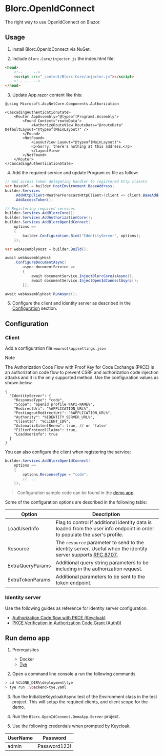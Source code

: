# Blorc.OpenIdConnect

The right way to use OpenIdConnect on Blazor.

## Usage

1) Install Blorc.OpenIdConnect via NuGet.

2) Include `Blorc.Core/injector.js` the index.html file:

```html
<head>
    <!-- ... -->
    <script src="_content/Blorc.Core/injector.js"></script>
    <!-- ... -->
</head>
```
 
3) Update App.razor content like this:

```razor
@using Microsoft.AspNetCore.Components.Authorization

<CascadingAuthenticationState>
    <Router AppAssembly="@typeof(Program).Assembly">
        <Found Context="routeData">
            <AuthorizeRouteView RouteData="@routeData" DefaultLayout="@typeof(MainLayout)" />
        </Found>
        <NotFound>
            <LayoutView Layout="@typeof(MainLayout)">
            <p>Sorry, there's nothing at this address.</p>
            </LayoutView>
        </NotFound>
    </Router>
</CascadingAuthenticationState>
```
        
4) Add the required service and update Program.cs file as follow:

```csharp
// Add access token delegating handler to registered http clients
var baseUrl = builder.HostEnvironment.BaseAddress;
builder.Services
    .AddHttpClient<WeatherForecastHttpClient>(client => client.BaseAddress = new Uri(baseUrl))
    .AddAccessToken();

// Registering required services
builder.Services.AddBlorcCore();
builder.Services.AddAuthorizationCore();
builder.Services.AddBlorcOpenIdConnect(
    options =>
    {
        builder.Configuration.Bind("IdentityServer", options);
    });

var webAssemblyHost = builder.Build();

await webAssemblyHost
    .ConfigureDocumentAsync(
        async documentService =>
        {
            await documentService.InjectBlorcCoreJsAsync();
            await documentService.InjectOpenIdConnectAsync();
        });

await webAssemblyHost.RunAsync();
```

5) Configure the client and identity server as described in the [Configuration](#configuration) section.

## Configuration

### Client

Add a configuration file `wwwroot\appsettings.json`

> [!NOTE]
> The Authorization Code Flow with Proof Key for Code Exchange (PKCE) is an authorization code flow to prevent CSRF and authorization code injection attacks and it is the only supported method. Use the configuration values as shown below.

```jsonc
{
  "IdentityServer": {
    "ResponseType": "code",
    "Scope": "openid profile %API-NAME%",
    "RedirectUri": "%APPLICATION_URL%",
    "PostLogoutRedirectUri": "%APPLICATION_URL%",
    "Authority": "%IDENTITY_SERVER_URL%",
    "ClientId": "%CLIENT_ID%",
    "AutomaticSilentRenew": true, // or `false`
    "FilterProtocolClaims": true,
    "LoadUserInfo": true
  }
}
```

You can also configure the client when registering the service:

```csharp
builder.Services.AddBlorcOpenIdConnect(
    options =>
    {
        options.ResponseType = "code";
        // ...
    });
```

> Configuration sample code can be found in the [demo app](src/Blorc.OpenIdConnect.DemoApp/Program.cs).

Some of the configuration options are described in the following table:

| Option | Description |
|--------|-------------|
| LoadUserInfo | Flag to control if additional identity data is loaded from the user info endpoint in order to populate the user's profile. |
| Resource | The `resource` parameter to send to the identity server. Useful when the identity server supports [RFC 8707](https://datatracker.ietf.org/doc/html/rfc8707). |
| ExtraQueryParams | Additional query string parameters to be including in the authorization request. |
| ExtraTokenParams | Additional parameters to be sent to the token endpoint. |

### Identity server

Use the following guides as reference for identity server configuration.  

- [Authorization Code flow with PKCE (Keycloak)](https://www.appsdeveloperblog.com/pkce-verification-in-authorization-code-grant/)
- [PKCE Verification in Authorization Code Grant (Auth0)](https://auth0.com/docs/get-started/authentication-and-authorization-flow/authorization-code-flow-with-proof-key-for-code-exchange-pkce)


## Run demo app

1) Prerequisites

   - Docker
   - [Tye](https://github.com/dotnet/tye)

2) Open a command line console a run the following commands

```bash
> cd %CLONE_DIR%\deployment\tye
> tye run .\backend-tye.yaml
```

3) Run the InitializeKeycloakAsync test of the Environment class in the test project. This will setup the required clients, and client scope for the demo.

4) Run the `Blorc.OpenIdConnect.DemoApp.Server` project.

5) Use the following credentials when prompted by Keycloak.

| UserName | Password     |
|----------|--------------|
| admin    | Password123! |
